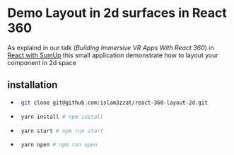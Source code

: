 # Demo Layout in 2d surfaces in React 360

As explaind in our talk (_Building Immersive VR Apps With React 360_) in [React with SumUp](https://reactwithsumup.splashthat.com/)
this small application demonstrate how to layout your component in 2d space

## installation

- ```bash
   git clone git@github.com:islam3zzat/react-360-layout-2d.git
  ```
- ```bash
   yarn install # npm install
  ```
- ```bash
   yarn start # npm run start
  ```
- ```bash
   yarn open # npm run open
  ```
